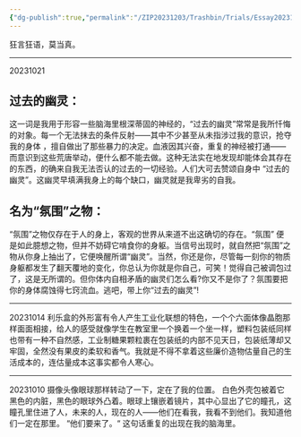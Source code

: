 ```yaml
---
{"dg-publish":true,"permalink":"/ZIP20231203/Trashbin/Trials/Essay20231021/","title":"231021","created":"","updated":""}
---
```



狂言狂语，莫当真。
***
20231021
## 过去的幽灵：
这一词是我用于形容一些脑海里根深蒂固的神经的，“过去的幽灵”常常是我所忏悔的对象。每一个无法抹去的条件反射——其中不少甚至从未指涉过我的意识，抢夺我的身体 ，擅自做出了那些暴力的决定。血液因其兴奋，重复的神经被打通——而意识到这些荒唐举动，便什么都不能去做。这种无法实在地发现却能体会其存在的东西，的确来自我无法否认的过去的一切经验。人们大可去赞颂自身中 “过去的幽灵”。这幽灵早填满我身上的每个缺口，幽灵就是我卑劣的自我。
## 名为“氛围”之物：
“氛围”之物仅存在于人的身上，客观的世界从来道不出这确切的存在。“氛围” 便是如此臆想之物，但并不妨碍它啃食你的身躯。当信号出现时，就自然把“氛围”之物从你身上抽出了，它便唤醒所谓“幽灵”。当然，你还是你，尽管每一刻你的物质身躯都发生了翻天覆地的变化，你总认为你就是你自己，可笑！觉得自己被调包过了，这是无所谓的。但你体内自相矛盾的幽灵们怎么看?你又不是你了？氛围要把你的身体腐蚀得七窍流血。逃吧，带上你“过去的幽灵”!
***
20231014
利乐盒的外形富有令人产生工业化联想的特色，一个个六面体像晶胞那样面面相接，给人的感受就像学生在教室里一个换着一个坐一样，塑料包装纸同样也带有一种不自然感，工业制糖果颗粒裹在包装纸的内部不见天日，包装纸薄却又牢固，全然没有果皮的柔软和香气。我就是不得不拿着这些廉价造物估量自己的生活成本的，连估量成本这事实都令人寒心。

***
20231010
摄像头像眼球那样转动了一下，定在了我的位置。
白色外壳包被着它黑色的内脏，黑色的眼球外凸着。眼球上镶嵌着镜片，其中心显出了它的瞳孔，这瞳孔里住进了人，未来的人，现在的人——他们在看我，我看不到他们。我知道他们一定在那里。
“他们要来了。“
这句话重复的出现在我的脑海里。